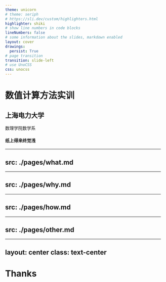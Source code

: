 ```yaml
---
theme: unicorn
# theme: seriph
# https://sli.dev/custom/highlighters.html
highlighter: shiki
# show line numbers in code blocks
lineNumbers: false
# some information about the slides, markdown enabled
layout: cover
drawings:
  persist: True
# page transition
transition: slide-left
# use UnoCSS
css: unocss
---
```


# 数值计算方法实训

## 上海电力大学

数理学院数学系

#### 纸上得来终觉浅

<div class="abs-br m-6 flex gap-2">
  <a href="https://suepaper.github.io/math201/" target="_blank" alt="GitHub"
    class="text-xl slidev-icon-btn opacity-50 !border-none !hover:text-white">
    <carbon:application-web />
  </a>
  <a href="https://github.com/SUEPaper/math201-lecture/" target="_blank" alt="GitHub"
    class="text-xl slidev-icon-btn opacity-50 !border-none !hover:text-white">
    <carbon-logo-github />
  </a>
</div>

---
src: ./pages/what.md
---

---
src: ./pages/why.md
---

---
src: ./pages/how.md
---

---
src: ./pages/other.md
---

---
layout: center
class: text-center
---

# Thanks
